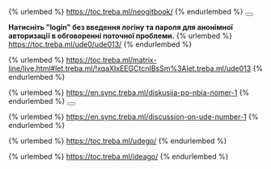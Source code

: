 <!--sec data-title="Обговорення проблем" data-id="intro" data-nopdf="true" ces-->
{% urlembed %} https://toc.treba.ml/neogitbook/
{% endurlembed %}
<button class="section" target="section3" show="Спрощений інтерфейс" hide="Сховати спрощений інтерфейс"></button>
<!--endsec-->

<!--sec data-title="Спрощений інтерфейс" data-id="section3" data-show=false ces-->
**Натисніть "login" без введення логіну та пароля для анонімної авторизації в обговоренні поточної проблеми.**
{% urlembed %} https://toc.treba.ml/ude0/ude013/
{% endurlembed %}
<!--endsec-->

<!--sec data-title="Cтрічка обговорення поточної проблеми (останні 60 повідомлень)"  data-id="section2" data-nopdf="true" ces-->
{% urlembed %} https://toc.treba.ml/matrix-line/live.html#let.treba.ml/!xqaXIxEEGCtcnIBsSm%3Alet.treba.ml/ude013
{% endurlembed %}
<!--endsec-->

<!--sec data-title="Чи потребує проблема оптимізації?" data-id="section7" data-collapse=true ces-->
{% urlembed %} https://en.sync.treba.ml/diskusiia-po-nbia-nomer-1
{% endurlembed %}
<button class="section" target="section4" show="Does the problem need optimization?" hide="Hide English version"></button>
<!--endsec-->

<!--sec data-title="Does the problem need optimization?" data-id="section4" data-show=false ces-->
{% urlembed %} https://en.sync.treba.ml/discussion-on-ude-number-1
{% endurlembed %}
<!--endsec-->


<!--sec data-title="Додати новий опис проблеми" data-id="section5" data-collapse=true ces-->
{% urlembed %} https://toc.treba.ml/udego/
{% endurlembed %}
<!--endsec-->

<!--sec data-title="Додати новий опис ідеї" data-id="section6" data-collapse=true ces-->
{% urlembed %} https://toc.treba.ml/ideago/
{% endurlembed %}
<!--endsec-->

